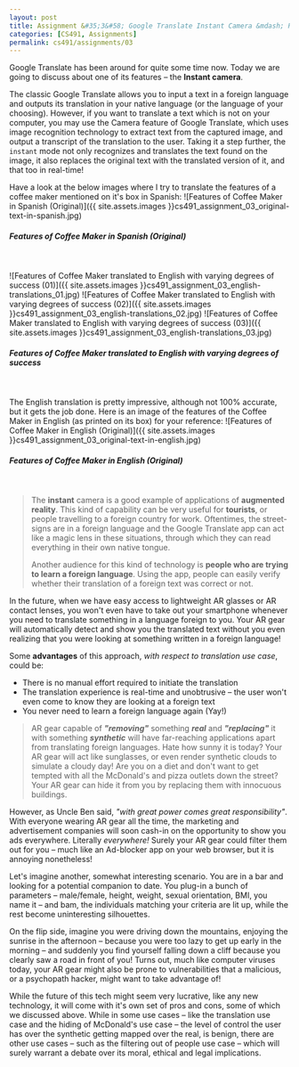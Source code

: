 ```yaml
---
layout: post
title: Assignment &#35;3&#58; Google Translate Instant Camera &mdash; Real-time translation using your smartphone camera, and the future of synthetically-real objects in AR 
categories: [CS491, Assignments]
permalink: cs491/assignments/03
---
```

Google Translate has been around for quite some time now. Today we are going to discuss about one of its features &ndash; the **Instant camera**.

The classic Google Translate allows you to input a text in a foreign language and outputs its translation in your native language (or the language of your choosing). However, if you want to translate a text which is not on your computer, you may use the Camera feature of Google Translate, which uses image recognition technology to extract text from the captured image, and output a transcript of the translation to the user. Taking it a step further, the `instant` mode not only recognizes and translates the text found on the image, it also replaces the original text with the translated version of it, and that too in real-time!

Have a look at the below images where I try to translate the features of a coffee maker mentioned on it's box in Spanish:
![Features of Coffee Maker in Spanish (Original)]({{ site.assets.images }}cs491_assignment_03_original-text-in-spanish.jpg)
##### *Features of Coffee Maker in Spanish (Original)*
<br>

![Features of Coffee Maker translated to English with varying degrees of success (01)]({{ site.assets.images }}cs491_assignment_03_english-translations_01.jpg)
![Features of Coffee Maker translated to English with varying degrees of success (02)]({{ site.assets.images }}cs491_assignment_03_english-translations_02.jpg)
![Features of Coffee Maker translated to English with varying degrees of success (03)]({{ site.assets.images }}cs491_assignment_03_english-translations_03.jpg)
##### *Features of Coffee Maker translated to English with varying degrees of success*
<br>

The English translation is pretty impressive, although not 100% accurate, but it gets the job done. Here is an image of the features of the Coffee Maker in English (as printed on its box) for your reference:
![Features of Coffee Maker in English (Original)]({{ site.assets.images }}cs491_assignment_03_original-text-in-english.jpg)
##### *Features of Coffee Maker in English (Original)*
<br>

> The **instant** camera is a good example of applications of **augmented reality**. This kind of capability can be very useful for **tourists**, or people travelling to a foreign country for work. Oftentimes, the street-signs are in a foreign language and the Google Translate app can act like a magic lens in these situations, through which they can read everything in their own native tongue.
>
> Another audience for this kind of technology is **people who are trying to learn a foreign language**. Using the app, people can easily verify whether their translation of a foreign text was correct or not. 

In the future, when we have easy access to lightweight AR glasses or AR contact lenses, you won't even have to take out your smartphone whenever you need to translate something in a language foreign to you. Your AR gear will automatically detect and show you the translated text without you even realizing that you were looking at something written in a foreign language!

Some **advantages** of this approach, *with respect to translation use case*, could be:
- There is no manual effort required to initiate the translation
- The translation experience is real-time and unobtrusive &ndash; the user won't even come to know they are looking at a foreign text
- You never need to learn a foreign language again (Yay!)

> AR gear capable of ***"removing"*** something ***real*** and ***"replacing"*** it with something ***synthetic*** will have far-reaching applications apart from translating foreign languages. Hate how sunny it is today? Your AR gear will act like sunglasses, or even render synthetic clouds to simulate a cloudy day! Are you on a diet and don't want to get tempted with all the McDonald's and pizza outlets down the street? Your AR gear can hide it from you by replacing them with innocuous buildings.

However, as Uncle Ben said, *"with great power comes great responsibility"*. With everyone wearing AR gear all the time, the marketing and advertisement companies will soon cash-in on the opportunity to show you ads everywhere. Literally *everywhere!* Surely your AR gear could filter them out for you &ndash; much like an Ad-blocker app on your web browser, but it is annoying nonetheless!

Let's imagine another, somewhat interesting scenario. You are in a bar and looking for a potential companion to date. You plug-in a bunch of parameters &ndash; male/female, height, weight, sexual orientation, BMI, you name it &ndash; and bam, the individuals matching your criteria are lit up, while the rest become uninteresting silhouettes. 

On the flip side, imagine you were driving down the mountains, enjoying the sunrise in the afternoon &ndash; because you were too lazy to get up early in the morning &ndash; and suddenly you find yourself falling down a cliff because you clearly saw a road in front of you! Turns out, much like computer viruses today, your AR gear might also be prone to vulnerabilities that a malicious, or a psychopath hacker, might want to take advantage of!

While the future of this tech might seem very lucrative, like any new technology, it will come with it's own set of pros and cons, some of which we discussed above. While in some use cases &ndash; like the translation use case and the hiding of McDonald's use case &ndash; the level of control the user has over the synthetic getting mapped over the real, is benign, there are other use cases &ndash; such as the filtering out of people use case &ndash; which will surely warrant a debate over its moral, ethical and legal implications.